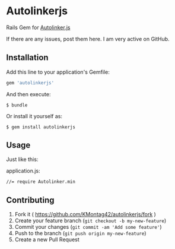 # Autolinkerjs

Rails Gem for [Autolinker.js](https://github.com/gregjacobs/Autolinker.js)

If there are any issues, post them here. I am very active on GitHub.

## Installation

Add this line to your application's Gemfile:

```ruby
gem 'autolinkerjs'
```

And then execute:

    $ bundle

Or install it yourself as:

    $ gem install autolinkerjs

## Usage

Just like this:

application.js:

```
//= require Autolinker.min
```

## Contributing

1. Fork it ( https://github.com/KMontag42/autolinkerjs/fork )
2. Create your feature branch (`git checkout -b my-new-feature`)
3. Commit your changes (`git commit -am 'Add some feature'`)
4. Push to the branch (`git push origin my-new-feature`)
5. Create a new Pull Request
